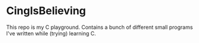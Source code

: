 # CingIsBelieving

This repo is my C playground. Contains a bunch of different small programs I've written while (trying) learning C. 